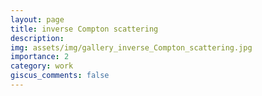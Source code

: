 ```yaml
---
layout: page
title: inverse Compton scattering
description: 
img: assets/img/gallery_inverse_Compton_scattering.jpg
importance: 2
category: work
giscus_comments: false
---
```

